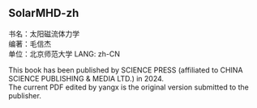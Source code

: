 ## SolarMHD-zh

书名：太阳磁流体力学  
编著：毛信杰  
单位：北京师范大学
LANG: zh-CN  

This book has been published by SCIENCE PRESS (affiliated to CHINA SCIENCE PUBLISHING & MEDIA LTD.) in 2024.  
The current PDF edited by yangx is the original version submitted to the publisher.  
